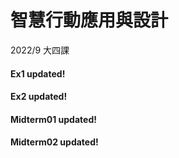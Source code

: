 # 智慧行動應用與設計
2022/9 大四課

#### Ex1 updated!
#### Ex2 updated!
#### Midterm01 updated!
#### Midterm02 updated!

